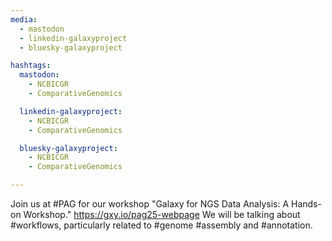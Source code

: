 ```yaml
---
media:
  - mastodon
  - linkedin-galaxyproject
  - bluesky-galaxyproject

hashtags:
  mastodon:
    - NCBICGR
    - ComparativeGenomics

  linkedin-galaxyproject:
    - NCBICGR
    - ComparativeGenomics

  bluesky-galaxyproject:
    - NCBICGR
    - ComparativeGenomics

---
```

Join us at #PAG for our workshop "Galaxy for NGS Data Analysis: A Hands-on
Workshop." https://gxy.io/pag25-webpage We will be talking about #workflows, particularly
related to #genome #assembly and #annotation.
